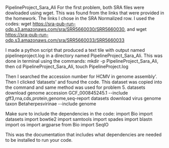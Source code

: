 PipelineProject_Sara_Ali
For the first problem, both SRA files were dowloaded using wget. This was found from the links that were provided in the homework. The links I chose in the SRA Normalized row. 
I used the codes: wget https://sra-pub-run-odp.s3.amazonaws.com/sra/SRR5660030/SRR5660030, and wget https://sra-pub-run-odp.s3.amazonaws.com/sra/SRR5660033/SRR5660033

I made a python script that produced a text tile with output named pipelineproject.log in a directory named PipelineProject_Sara_Ali. This was done  in terminal using the commands: mkdir -p PipelineProject_Sara_Ali, then cd PipelineProject_Sara_Ali, touch PipelineProject.log 

Then I searched the accession number for HCMV in genome assembly'. Then I clicked ‘datasets’ and found the code. This dataset was copied into the command and same method was used for problem 5.
datasets download genome accession GCF_000845245.1 --include gff3,rna,cds,protein,genome,seq-report
datasets download virus genome taxon Betaherpesvirinae --include genome

Make sure to include the dependencies in the code:
import Bio
import datasets
import bowtie2
import samtools
import spades
import blastn
import os
import argparse
from Bio import SeqIO

This was the documentation that includes what dependencies are needed to be installed to run your code.
